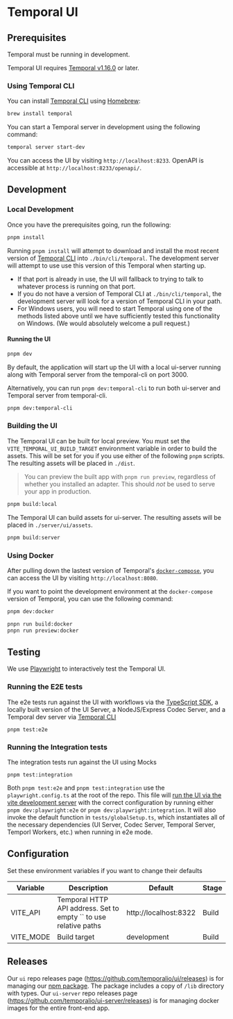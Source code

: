 # Temporal UI

## Prerequisites

Temporal must be running in development.

Temporal UI requires [Temporal v1.16.0](https://github.com/temporalio/temporal/releases/tag/v1.16.0) or later.

### Using Temporal CLI

You can install [Temporal CLI][] using [Homebrew][]:

```sh
brew install temporal
```

You can start a Temporal server in development using the following command:

```sh
temporal server start-dev
```

You can access the UI by visiting `http://localhost:8233`. OpenAPI is accessible at `http://localhost:8233/openapi/`.

[temporal cli]: https://github.com/temporalio/cli
[homebrew]: https://brew.sh

## Development

### Local Development

Once you have the prerequisites going, run the following:

```bash
pnpm install
```

Running `pnpm install` will attempt to download and install the most recent version of [Temporal CLI][] into `./bin/cli/temporal`. The development server will attempt to use use this version of this Temporal when starting up.

- If that port is already in use, the UI will fallback to trying to talk to whatever process is running on that port.
- If you do not have a version of Temporal CLI at `./bin/cli/temporal`, the development server will look for a version of Temporal CLI in your path.
- For Windows users, you will need to start Temporal using one of the methods listed above until we have sufficiently tested this functionality on Windows. (We would absolutely welcome a pull request.)


#### Running the UI

```bash
pnpm dev
```

By default, the application will start up the UI with a local ui-server running along with Temporal server from the temporal-cli on port 3000.

Alternatively, you can run `pnpm dev:temporal-cli` to run both ui-server and Temporal server from temporal-cli.

```bash
pnpm dev:temporal-cli
```

### Building the UI

The Temporal UI can be built for local preview. You must set the `VITE_TEMPORAL_UI_BUILD_TARGET` environment variable in order to build the assets. This will be set for you if you use either of the following `pnpm` scripts. The resulting assets will be placed in `./dist`.

> You can preview the built app with `pnpm run preview`, regardless of whether you installed an adapter. This should _not_ be used to serve your app in production.


```bash
pnpm build:local
```


The Temporal UI can build assets for ui-server. The resulting assets will be placed in `./server/ui/assets`.

```bash
pnpm build:server
```

### Using Docker

After pulling down the lastest version of Temporal's [`docker-compose`](https://github.com/temporalio/docker-compose), you can access the UI by visiting `http://localhost:8080`.

If you want to point the development environment at the `docker-compose` version of Temporal, you can use the following command:

```bash
pnpm dev:docker
```

```bash
pnpn run build:docker
pnpn run preview:docker
```

## Testing
We use [Playwright](https://playwright.dev) to interactively test the Temporal UI.

### Running the E2E tests
The e2e tests run against the UI with workflows via the [TypeScript SDK](https://github.com/temporalio/sdk-typescript), a locally built version of the UI Server, a NodeJS/Express Codec Server, and a Temporal dev server via [Temporal CLI](https://github.com/temporalio/cli)

`pnpm test:e2e`

### Running the Integration tests
The integration tests run against the UI using Mocks

`pnpm test:integration`

Both `pnpm test:e2e` and `pnpm test:integration` use the `playwright.config.ts` at the root of the repo. This file will [run the UI via the vite development server](https://playwright.dev/docs/api/class-testconfig#test-config-web-server) with the correct configuration by running either `pnpm dev:playwright:e2e` or `pnpm dev:playwright:integration`. It will also invoke the default function in `tests/globalSetup.ts`, which instantiates all of the necessary dependencies (UI Server, Codec Server, Temporal Server, Temporl Workers, etc.) when running in e2e mode.

## Configuration

Set these environment variables if you want to change their defaults

| Variable  | Description                                                      | Default               | Stage |
| --------- | ---------------------------------------------------------------- | --------------------- | ----- |
| VITE_API  | Temporal HTTP API address. Set to empty `` to use relative paths | http://localhost:8322 | Build |
| VITE_MODE | Build target                                                     | development           | Build |


## Releases

Our `ui` repo releases page (https://github.com/temporalio/ui/releases) is for managing our [npm package](https://www.npmjs.com/package/@temporalio/ui). The package includes a copy of `/lib` directory with types.
Our `ui-server` repo releases page (https://github.com/temporalio/ui-server/releases) is for managing docker images for the entire front-end app.
